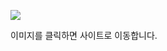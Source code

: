<a href="https://h-m-portfolio.netlify.app/" target="_blank"><img src="https://hm-tsc-typescript.netlify.app/assets/mysite2.png" /></a>

이미지를 클릭하면 사이트로 이동합니다.

